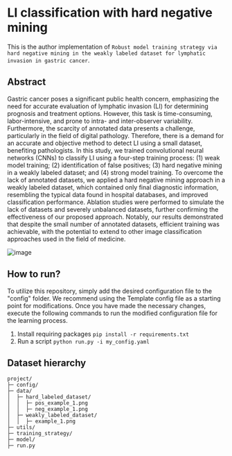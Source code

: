 # LI classification with hard negative mining

This is the author implementation of `Robust model training strategy via hard negative mining in the weakly labeled dataset for lymphatic invasion in gastric cancer`.

## Abstract
Gastric cancer poses a significant public health concern, emphasizing the need for accurate evaluation of lymphatic invasion (LI) for determining prognosis and treatment options. However, this task is time-consuming, labor-intensive, and prone to intra- and inter-observer variability. Furthermore, the scarcity of annotated data presents a challenge, particularly in the field of digital pathology. Therefore, there is a demand for an accurate and objective method to detect LI using a small dataset, benefiting pathologists. In this study, we trained convolutional neural networks (CNNs) to classify LI using a four-step training process: (1) weak model training; (2) identification of false positives; (3) hard negative mining in a weakly labeled dataset; and (4) strong model training. To overcome the lack of annotated datasets, we applied a hard negative mining approach in a weakly labeled dataset, which contained only final diagnostic information, resembling the typical data found in hospital databases, and improved classification performance. Ablation studies were performed to simulate the lack of datasets and severely unbalanced datasets, further confirming the effectiveness of our proposed approach. Notably, our results demonstrated that despite the small number of annotated datasets, efficient training was achievable, with the potential to extend to other image classification approaches used in the field of medicine.

![image](https://github.com/jonghyunlee1993/LI_classification_with_hard_negative_mining/assets/37280722/1085fa64-29ef-4688-9faf-fb3cb466f87a)

## How to run?
To utilize this repository, simply add the desired configuration file to the "config" folder. We recommend using the Template config file as a starting point for modifications. Once you have made the necessary changes, execute the following commands to run the modified configuration file for the learning process.
1. Install requiring packages `pip install -r requirements.txt`
2. Run a script `python run.py -i my_config.yaml`

## Dataset hierarchy
```
project/
├─ config/
├─ data/
│  ├─ hard_labeled_dataset/
│  │  ├─ pos_example_1.png
│  │  ├─ neg_example_1.png
│  ├─ weakly_labeled_dataset/
│  │  ├─ example_1.png
├─ utils/
├─ training_strategy/
├─ model/
├─ run.py
```
